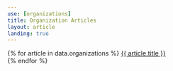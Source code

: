 ```yaml
---
use: [organizations]
title: Organization Articles
layout: article
landing: true
---
```

{% for article in data.organizations %}
<a href="{{ article.url }}">{{ article.title }}</a><br>
{% endfor %}
